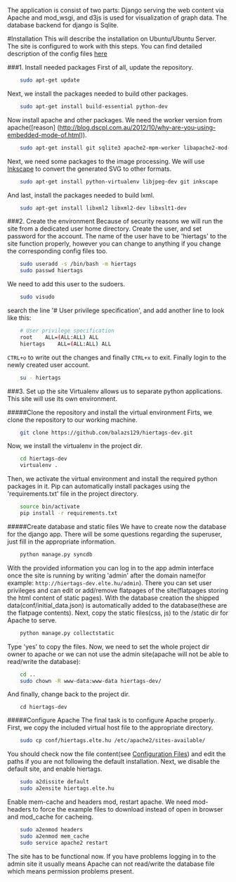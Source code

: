 The application is consist of two parts: Django serving the web content via Apache and mod_wsgi,
and d3js is used for visualization of graph data. The database backend for django is Sqlite.

#Installation
This will describe the installation on Ubuntu/Ubuntu Server. The site is configured to work
with this steps. You can find detailed description of the config files [here](https://github.com/balazs129/hiertags-dev/wiki/Home)

###1. Install needed packages
First of all, update the repository.
```bash
    sudo apt-get update
```
Next, we install the packages needed to build other packages.
```bash
    sudo apt-get install build-essential python-dev
```
Now install apache and other packages. We need the worker version from apache([reason]
(http://blog.dscpl.com.au/2012/10/why-are-you-using-embedded-mode-of.html)).
```bash
    sudo apt-get install git sqlite3 apache2-mpm-worker libapache2-mod-wsgi
```
Next, we need some packages to the image processing. We will use [Inkscape](http://www.inkscape.org/en/)
to convert the generated SVG to other formats.
```bash
    sudo apt-get install python-virtualenv libjpeg-dev git inkscape
```
And last, install the packages needed to build lxml.
```bash
    sudo apt-get install libxml2 libxml2-dev libxslt1-dev
```

###2. Create the environment
Because of security reasons we will run the site from a dedicated user home directory.
Create the user, and set password for the account. The name of the user have to be 'hiertags' to
the site function properly, however you can change to anything if you change the corresponding config
files too.
```bash
    sudo useradd -s /bin/bash -m hiertags
    sudo passwd hiertags
```
We need to add this user to the sudoers.
```bash
    sudo visudo
```
search the line '# User privilege specification', and add another line to look like this:
```bash
    # User privilege specification
    root    ALL=(ALL:ALL) ALL
    hiertags    ALL=(ALL:ALL) ALL
```
`CTRL+o` to write out the changes and finally `CTRL+x` to exit.
Finally login to the newly created user account.
```bash
    su - hiertags
```

###3. Set up the site
Virtualenv allows us to separate python applications. This site will use its own environment.

#####Clone the repository and install the virtual environment
Firts, we clone the repository to our working machine.
```bash
    git clone https://github.com/balazs129/hiertags-dev.git
```
Now, we install the virtualenv in the project dir.
```bash
    cd hiertags-dev
    virtualenv .
```
Then, we activate the virtual environment and install the required python packages
in it. Pip can automatically install packages using the 'requirements.txt'
file in the project directory.
```bash
    source bin/activate
    pip install -r requirements.txt
```

#####Create database and static files
We have to create now the database for the django app. There will be some questions regarding
the superuser, just fill in the appropriate information.
```bash
    python manage.py syncdb
```
With the provided information you can log in to the app admin interface once the site is running by
writing 'admin' after the domain name(for example: `http://hiertags-dev.elte.hu/admin`). There you can
set user privileges and can edit or add/remove flatpages of the site(flatpages storing the html content
of static pages). With the database creation the shipped data(conf/initial_data.json) is automatically
added to the database(these are the flatpage contents).
Next, copy the static files(css, js) to the /static dir for Apache to serve.
```bash
    python manage.py collectstatic
```
Type 'yes' to copy the files.
Now, we need to set the whole project dir owner to apache or we can not use the admin site(apache will not
be able to read/write the database):
```bash
    cd ..
    sudo chown -R www-data:www-data hiertags-dev/
```
And finally, change back to the project dir.
```
    cd hiertags-dev
```

#####Configure Apache
The final task is to configure Apache properly. First, we copy the included virtual host file
to the appropriate directory.
```bash
    sudo cp conf/hiertags.elte.hu /etc/apache2/sites-available/
```
You should check now the file content(see [Configuration Files](https://github.com/balazs129/hiertags-dev/wiki/Config))
and edit the paths if you are not following the default installation.
Next, we disable the default site, and enable hiertags.
```bash
    sudo a2dissite default
    sudo a2ensite hiertags.elte.hu
```
Enable mem-cache and headers mod, restart apache. We need mod-headers to force the example files
to download instead of open in browser and mod_cache for cacheing.
```bash
    sudo a2enmod headers
    sudo a2enmod mem_cache
    sudo service apache2 restart
```
The site has to be functional now. If you have problems logging in to the admin site it usually means Apache
can not read/write the database file which means permission problems present.